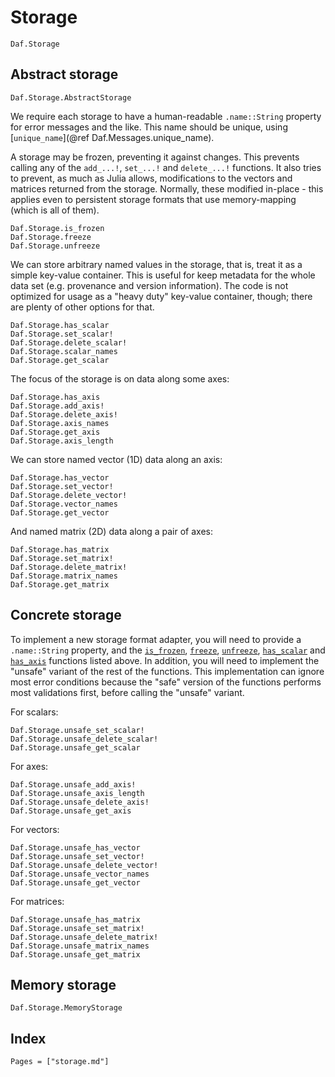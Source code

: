# Storage

```@docs
Daf.Storage
```

## Abstract storage

```@docs
Daf.Storage.AbstractStorage
```

We require each storage to have a human-readable `.name::String` property for error messages and the like. This name
should be unique, using [`unique_name`](@ref Daf.Messages.unique_name).

A storage may be frozen, preventing it against changes. This prevents calling any of the `add_...!`, `set_...!` and
`delete_...!` functions. It also tries to prevent, as much as Julia allows, modifications to the vectors and matrices
returned from the storage. Normally, these modified in-place - this applies even to persistent storage formats that use
memory-mapping (which is all of them).

```@docs
Daf.Storage.is_frozen
Daf.Storage.freeze
Daf.Storage.unfreeze
```

We can store arbitrary named values in the storage, that is, treat it as a simple key-value container. This is useful
for keep metadata for the whole data set (e.g. provenance and version information). The code is not optimized for
usage as a "heavy duty" key-value container, though; there are plenty of other options for that.

```@docs
Daf.Storage.has_scalar
Daf.Storage.set_scalar!
Daf.Storage.delete_scalar!
Daf.Storage.scalar_names
Daf.Storage.get_scalar
```

The focus of the storage is on data along some axes:

```@docs
Daf.Storage.has_axis
Daf.Storage.add_axis!
Daf.Storage.delete_axis!
Daf.Storage.axis_names
Daf.Storage.get_axis
Daf.Storage.axis_length
```

We can store named vector (1D) data along an axis:

```@docs
Daf.Storage.has_vector
Daf.Storage.set_vector!
Daf.Storage.delete_vector!
Daf.Storage.vector_names
Daf.Storage.get_vector
```

And named matrix (2D) data along a pair of axes:

```@docs
Daf.Storage.has_matrix
Daf.Storage.set_matrix!
Daf.Storage.delete_matrix!
Daf.Storage.matrix_names
Daf.Storage.get_matrix
```

## Concrete storage

To implement a new storage format adapter, you will need to provide a `.name::String` property, and the
[`is_frozen`](@ref), [`freeze`](@ref), [`unfreeze`](@ref), [`has_scalar`](@ref) and [`has_axis`](@ref) functions listed
above. In addition, you will need to implement the "unsafe" variant of the rest of the functions. This implementation
can ignore most error conditions because the "safe" version of the functions performs most validations first, before
calling the "unsafe" variant.

For scalars:

```@docs
Daf.Storage.unsafe_set_scalar!
Daf.Storage.unsafe_delete_scalar!
Daf.Storage.unsafe_get_scalar
```

For axes:

```@docs
Daf.Storage.unsafe_add_axis!
Daf.Storage.unsafe_axis_length
Daf.Storage.unsafe_delete_axis!
Daf.Storage.unsafe_get_axis
```

For vectors:

```@docs
Daf.Storage.unsafe_has_vector
Daf.Storage.unsafe_set_vector!
Daf.Storage.unsafe_delete_vector!
Daf.Storage.unsafe_vector_names
Daf.Storage.unsafe_get_vector
```

For matrices:

```@docs
Daf.Storage.unsafe_has_matrix
Daf.Storage.unsafe_set_matrix!
Daf.Storage.unsafe_delete_matrix!
Daf.Storage.unsafe_matrix_names
Daf.Storage.unsafe_get_matrix
```

## Memory storage

```@docs
Daf.Storage.MemoryStorage
```

## Index

```@index
Pages = ["storage.md"]
```
